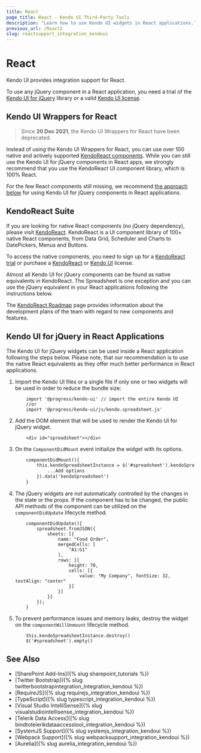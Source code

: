 ```yaml
---
title: React
page_title: React - Kendo UI Third-Party Tools
description: "Learn how to use Kendo UI widgets in React applications."
previous_url: /React2
slug: reactsupport_integration_kendoui
---
```


# React

Kendo UI provides integration support for React.

To use any jQuery component in a React application, you need a trial of the [Kendo UI for jQuery](https://www.telerik.com/kendo-ui#jquery) library or a valid [Kendo UI license](https://www.telerik.com/purchase/kendo-ui).

## Kendo UI Wrappers for React

> Since **20 Dec 2021**, the Kendo UI Wrappers for React have been deprecated.

 Instead of using the Kendo UI Wrappers for React, you can use over 100 native and actively supported [KendoReact components](https://www.telerik.com/kendo-react-ui/components/). While you can still use the Kendo UI for jQuery components in React apps, we strongly recommend that you use the KendoReact UI component library, which is 100% React.

For the few React components still missing, we recommend [the approach below](#kendo-ui-for-jquery-in-react-applications) for using Kendo UI for jQuery components in React applications.

## KendoReact Suite

If you are looking for native React components (no jQuery dependency), please visit [KendoReact](https://www.telerik.com/kendo-react-ui/). KendoReact is a UI component library of 100+ native React components, from Data Grid, Scheduler and Charts to DatePickers, Menus and Buttons.

To access the native components, you need to sign up for a [KendoReact trial](https://www.telerik.com/download-login-v2-kendo-react-ui/) or purchase a [KendoReact](https://www.telerik.com/kendo-react-ui/pricing/) or [Kendo UI](https://www.telerik.com/purchase/kendo-ui) license.

Almost all Kendo UI for jQuery components can be found as native equivalents in KendoReact. The Spreadsheet is one exception and you can use the jQuery equivalent in your React applications following the instructions below.

The [KendoReact Roadmap](https://www.telerik.com/support/whats-new/kendo-react-ui/roadmap) page provides information about the development plans of the team with regard to new components and features.

## Kendo UI for jQuery in React Applications

The Kendo UI for jQuery widgets can be used inside a React application following the steps below. Please note, that our recommendation is to use the native React equivalents as they offer much better performance in React applications.

1. Import the Kendo UI files or a single file if only one or two widgets will be used in order to reduce the bundle size:

    ```
        import '@progress/kendo-ui' // import the entire Kendo UI
        //or
        import '@progress/kendo-ui/js/kendo.spreadsheet.js'
    ```

1. Add the DOM element that will be used to render the Kendo UI for jQuery widget.

    ```
        <div id="spreadsheet"></div>
    ```

1. On the `ComponentDidMount` event initialize the widget with its options.

    ```html
        componentDidMount(){
            this.kendoSpreadsheetInstance = $('#spreadsheet').kendoSpreadsheet({
                ...Add options
            }).data('kendoSpreadsheet')
        }
    ```

1. The jQuery widgets are not automatically controlled by the changes in the state or the props. If the component has to be changed, the public API methods of the component can be utilized on the `componentDidUpdate` lifecycle method.

    ```
        componentDidUpdate(){
            spreadsheet.fromJSON({
                sheets: [{
                    name: "Food Order",
                    mergedCells: [
                        "A1:G1"
                    ],
                    rows: [{
                        height: 70,
                        cells: [{
                            value: "My Company", fontSize: 32, textAlign: "center"
                        }]
                    }]
                }]
            });
        }
    ```

1. To prevent performance issues and memory leaks, destroy the widget on the `componentWillUnmount` lifecycle method.

    ```
        this.kendoSpreadsheetInstance.destroy()
        $('#spreadsheet').empty()
    ```


## See Also

* [SharePoint Add-Ins]({% slug sharepoint_tutorials %})
* [Twitter Bootstrap]({% slug twitterbootstrapintegration_integration_kendoui %})
* [RequireJS]({% slug requirejs_integration_kendoui %})
* [TypeScript]({% slug typescript_integration_kendoui %})
* [Visual Studio IntelliSense]({% slug visualstudiointellisense_integration_kendoui %})
* [Telerik Data Access]({% slug bindtotelerikdataaccesstool_integration_kendoui %})
* [SystemJS Support]({% slug systemjs_integration_kendoui %})
* [Webpack Support]({% slug webpacksupport_integration_kendoui %})
* [Aurelia]({% slug aurelia_integration_kendoui %})
